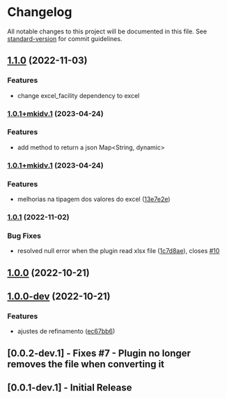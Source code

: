 # Changelog

All notable changes to this project will be documented in this file. See [standard-version](https://github.com/conventional-changelog/standard-version) for commit guidelines.

## [1.1.0](https://github.com/vitoramaral10/excel_to_json/compare/v1.0.1...v1.1.0) (2022-11-03)

### Features

* change excel_facility dependency to excel

### [1.0.1+mkidv.1](https://github.com/mkidv/excel_to_json/) (2023-04-24)

### Features

* add method to return a json Map<String, dynamic>

### [1.0.1+mkidv.1](https://github.com/mkidv/excel_to_json/) (2023-04-24)


### Features

* melhorias na tipagem dos valores do excel ([13e7e2e](https://github.com/vitoramaral10/excel_to_json/commit/13e7e2ed07b5c0e98f55115c7795b902555cf88c))

### [1.0.1](https://github.com/vitoramaral10/excel_to_json/compare/v1.0.0...v1.0.1) (2022-11-02)


### Bug Fixes

* resolved null error when the plugin read xlsx file ([1c7d8ae](https://github.com/vitoramaral10/excel_to_json/commit/1c7d8ae0bea305af2e781670394ec6e965805f8f)), closes [#10](https://github.com/vitoramaral10/excel_to_json/issues/10)

## [1.0.0](https://github.com/vitoramaral10/excel_to_json/compare/v1.0.0-dev...v1.0.0) (2022-10-21)

## [1.0.0-dev](https://github.com/vitoramaral10/excel_to_json/compare/v0.0.2-dev.1...v1.0.0-dev) (2022-10-21)


### Features

* ajustes de refinamento ([ec67bb6](https://github.com/vitoramaral10/excel_to_json/commit/ec67bb616e55e178e194eb94d322dc675a65fae0))

## [0.0.2-dev.1] - Fixes #7 - Plugin no longer removes the file when converting it
## [0.0.1-dev.1] - Initial Release
